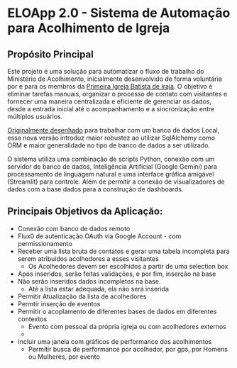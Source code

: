 # ELOApp 2.0 - Sistema de Automação para Acolhimento de Igreja

##  Propósito Principal

Este projeto é uma solução para automatizar o fluxo de trabalho do Ministério de Acolhimento, inicialmente desenvolvido de forma voluntária por e para os membros da [Primeira Igreja Batista de Iraja](https://www.igrejadeiraja.org.br/). O objetivo é eliminar tarefas manuais, organizar o processo de contato com visitantes e fornecer uma maneira centralizada e eficiente de gerenciar os dados, desde a entrada inicial até o acompanhamento e a sincronização entre múltiplos usuários.

[Originalmente desenhado](https://github.com/arthurfernandes893/eloApp) para trabalhar com um banco de dados Local, essa nova versão introduz maior robustez ao utilizar SqlAlchemy como ORM e maior generalidade no tipo de banco de dados a ser utilizado.

O sistema utiliza uma combinação de scripts Python, conexão com um servidor de banco de dados, Inteligência Artificial (Google Gemini) para processamento de linguagem natural e uma interface gráfica amigável (Streamlit) para controle. Além de permitir a conexão de visualizadores de dados com a base dados para a construção de dashboards.

## Principais Objetivos da Aplicação:
- Conexão com banco de dados remoto
- Flux0 de autenticação OAuth via Google Account - com permissionamento
- Receber uma lista bruta de contatos e gerar uma tabela incompleta para serem atribuidos acolhedores a esses visitantes
    - Os Acolhedores devem ser escolhidos a partir de uma selection box
- Após inseridos, serão feitas validações, e por fim, inserção na base
- Não serão inseridos dados incompletos na base. 
    - Até a lista estar adequada, ela não será inserida
- Permitir Atualização da lista de acolhedores
- Permtir inserção de eventos
- Permitir o acoplamento de diferentes bases de dados em diferentes contextos
    - Evento com pessoal da própria igreja ou com acolhedores externos
    - 
- Incluir uma janela com gráficos de performance dos acolhimentos
    - Permitir busca de performance por acolhedor, por gps, por Homens ou Mulheres, por evento 